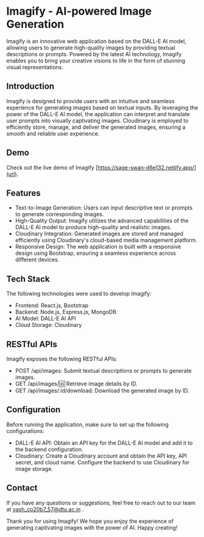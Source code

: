 # Imagify - AI-powered Image Generation
Imagify is an innovative web application based on the DALL-E AI model, allowing users to generate high-quality images by providing textual descriptions or prompts. Powered by the latest AI technology, Imagify enables you to bring your creative visions to life in the form of stunning visual representations.

## Introduction
Imagify is designed to provide users with an intuitive and seamless experience for generating images based on textual inputs. By leveraging the power of the DALL-E AI model, the application can interpret and translate user prompts into visually captivating images. Cloudinary is employed to efficiently store, manage, and deliver the generated images, ensuring a smooth and reliable user experience.

## Demo
Check out the live demo of Imagify [https://sage-swan-d6e132.netlify.app/](url).

## Features
* Text-to-Image Generation: Users can input descriptive text or prompts to generate corresponding images.
* High-Quality Output: Imagify utilizes the advanced capabilities of the DALL-E AI model to produce high-quality and realistic images.
* Cloudinary Integration: Generated images are stored and managed efficiently using Cloudinary's cloud-based media management platform.
* Responsive Design: The web application is built with a responsive design using Bootstrap, ensuring a seamless experience across different devices.

## Tech Stack
The following technologies were used to develop Imagify:
* Frontend: React.js, Bootstrap
* Backend: Node.js, Express.js, MongoDB
* AI Model: DALL-E AI API
* Cloud Storage: Cloudinary

## RESTful APIs
Imagify exposes the following RESTful APIs:
* POST /api/images: Submit textual descriptions or prompts to generate images.
* GET /api/images/:id: Retrieve image details by ID.
* GET /api/images/:id/download: Download the generated image by ID.

## Configuration
Before running the application, make sure to set up the following configurations:
* DALL-E AI API: Obtain an API key for the DALL-E AI model and add it to the backend configuration.
* Cloudinary: Create a Cloudinary account and obtain the API key, API secret, and cloud name. Configure the backend to use Cloudinary for image storage.

## Contact
If you have any questions or suggestions, feel free to reach out to our team at yash_co20b7_57@dtu.ac.in .

Thank you for using Imagify! We hope you enjoy the experience of generating captivating images with the power of AI. Happy creating!
